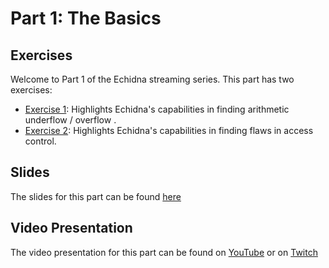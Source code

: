 # Part 1: The Basics

## Exercises

Welcome to Part 1 of the Echidna streaming series. This part has two exercises:

- [Exercise 1](./exercise1/README.md): Highlights Echidna's capabilities in finding arithmetic underflow / overflow .
- [Exercise 2](./exercise2/README.md): Highlights Echidna's capabilities in finding flaws in access control.

## Slides

The slides for this part can be found [here](./Echidna_Part_1_Slides.pdf)

## Video Presentation

The video presentation for this part can be found on [YouTube](TODO) or on [Twitch](TODO)